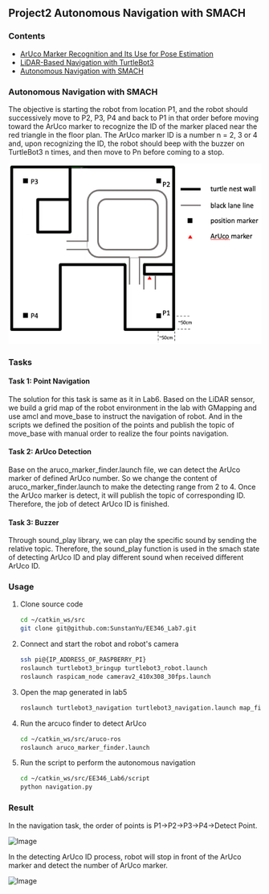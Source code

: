 ## Project2 **Autonomous Navigation with SMACH**

### Contents 

- [ArUco Marker Recognition and Its Use for Pose Estimation](https://github.com/SunstanYu/EE346_Line_Follower.git)
- [LiDAR-Based Navigation with TurtleBot3](https://github.com/SunstanYu/EE346_Lab6.git)
- [Autonomous Navigation with SMACH](https://github.com/SunstanYu/EE346_Lab7.git)



### Autonomous Navigation with SMACH

The objective is starting the robot from location P1, and the robot should successively move to P2, P3, P4 and back to P1 in that order before moving toward the ArUco marker to recognize the ID of the marker placed near the red triangle in the floor plan. The ArUco marker ID is a number n = 2, 3 or 4 and, upon recognizing the ID, the robot should beep with the buzzer on TurtleBot3 n times, and then move to Pn before coming to a stop.

![Image](https://github.com/SunstanYu/EE346_Lab7/raw/master/Image/image-20230114141830897.png)

### Tasks

#### Task 1: Point Navigation

The solution for this task is same as it in Lab6. Based on the LiDAR sensor, we build a grid map of the robot environment in the lab with GMapping and use amcl and move_base to instruct the navigation of robot. And in the scripts we defined the position of the points and publish the topic of move_base with manual order to realize the four points navigation.

#### Task 2: ArUco Detection

Base on the aruco_marker_finder.launch file, we can detect the ArUco marker of defined ArUco number. So we change the content of aruco_marker_finder.launch to make the detecting range from 2 to 4. Once the ArUco marker is detect, it will publish the topic of corresponding ID. Therefore, the job of detect ArUco ID is finished.

#### Task 3: Buzzer

Through sound_play library, we can play the specific sound by sending the relative topic. Therefore, the sound_play function is used in the smach state of detecting ArUco ID and play different sound when received different ArUco ID.



### Usage

1. Clone source code

   ```bash
   cd ~/catkin_ws/src
   git clone git@github.com:SunstanYu/EE346_Lab7.git
   ```

2. Connect and start the robot and robot's camera

   ```bash
   ssh pi@{IP_ADDRESS_OF_RASPBERRY_PI}
   roslaunch turtlebot3_bringup turtlebot3_robot.launch
   roslaunch raspicam_node camerav2_410x308_30fps.launch
   ```

3. Open the map generated in lab5

   ```bash
   roslaunch turtlebot3_navigation turtlebot3_navigation.launch map_file:=$HOME/map.yaml
   ```

4. Run the arcuco finder to detect ArUco

   ```bash
   cd ~/catkin_ws/src/aruco-ros
   roslaunch aruco_marker_finder.launch
   ```

5. Run the script to perform the autonomous navigation

   ```bash
   cd ~/catkin_ws/src/EE346_Lab6/script
   python navigation.py
   ```



### Result

In the navigation task, the order of points is P1->P2->P3->P4->Detect Point.

![Image](https://github.com/SunstanYu/EE346_Lab7/raw/master/Image/navigation.gif)

In the detecting ArUco ID process, robot will stop in front of the ArUco marker and detect the number of ArUco marker.

![Image](https://github.com/SunstanYu/EE346_Lab7/raw/master/Image/detect.gif)

